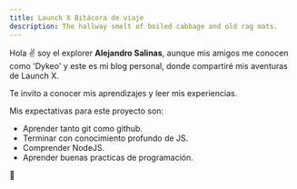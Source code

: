 ```yaml
---
title: Launch X Bitácora de viaje
description: The hallway smelt of boiled cabbage and old rag mats.
---
```


Hola ✌️  soy el explorer **Alejandro Salinas**, aunque mis amigos me conocen como 'Dykeo' y este es mi blog personal, donde compartiré mis aventuras de Launch X.

Te invito a conocer mis aprendizajes y leer mis experiencias.

Mis expectativas para este proyecto son:

- Aprender tanto git como github.
- Terminar con conocimiento profundo de JS.
- Comprender NodeJS.
- Aprender buenas practicas de programación.

🚀
